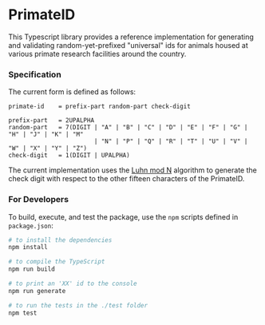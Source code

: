 # PrimateID

This Typescript library provides a reference implementation for generating and validating random-yet-prefixed "universal" ids for animals housed at various primate research facilities around the country.

### Specification

The current form is defined as follows:
```ABNF
primate-id    = prefix-part random-part check-digit

prefix-part   = 2UPALPHA
random-part   = 7(DIGIT | "A" | "B" | "C" | "D" | "E" | "F" | "G" | "H" | "J" | "K" | "M" 
                        | "N" | "P" | "Q" | "R" | "T" | "U" | "V" | "W" | "X" | "Y" | "Z")
check-digit   = 1(DIGIT | UPALPHA)
```

The current implementation uses the [Luhn mod N](https://en.wikipedia.org/wiki/Luhn_mod_N_algorithm) algorithm to generate the check digit with respect to the other fifteen characters of the PrimateID.

### For Developers

To build, execute, and test the package, use the `npm` scripts defined in `package.json`:

```sh
# to install the dependencies
npm install

# to compile the TypeScript
npm run build

# to print an 'XX' id to the console
npm run generate

# to run the tests in the ./test folder
npm test
```
